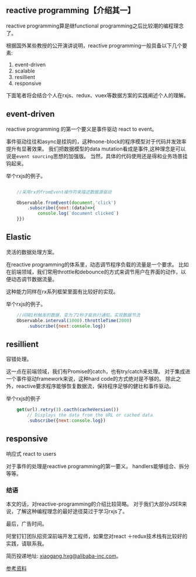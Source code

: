 ## reactive programming【介绍其一】

reactive programming算是继functional programming之后比较潮的编程理念了。

根据国外某些教授的公开演讲说明，reactive programming一般具备以下几个要素:

1. event-driven
2. scalable
3. resillient
4. responsive

下面笔者将会结合个人在rxjs、redux、vuex等数据方案的实践阐述个人的理解。

## event-driven

reactive programming 的第一个要义是事件驱动 react to event。

事件驱动往往和async是挂钩的，这种none-block的程序模型对于代码并发效率提升有显著效果。
我们把数据模型的data mutation看成是事件,这种理念是可以说是`event sourcing`思想的加强版。
当然，具体的代码使用还是得和业务场景挂钩起来。

举个rxjs的例子。

```js

	//采用rx的fromEvent操作符来描述数据源驱动

	Observable.fromEvent(document,'click')
		.subscribe({next:(data)=>{
			console.log(`document clicked`)
	}})
```

## Elastic

灵活的数据处理方案。

在reactive programming的体系里，动态调节程序负载的流量是一个要求。
比如在前端领域，我们常用throttle和debounce的方式来调节用户在界面的动作，以便动态调节数据流量。

这种能力同样在rx系列框架里面有比较好的实现。

举个rxjs的例子。

```js
	//间隔1秒触发的数据，变为了2秒才能执行通知。实现数据节流
	Observable.interval(1000).throttleTime(2000)
		.subscribe({next:console.log})

```

## resillient

容错处理。

这一点在前端领域，我们有Promise的catch，也有try/catch来处理。
对于集成进一个事件驱动framework来说，这种hard code的方式绝对是不够的。
除此之外，reactive要求程序能够恢复数据流，保持程序足够的健壮和事件驱动。

举个rxjs的例子

```js
	get(url).retry(3).cacth(cacheVersion())
	    // Displays the data from the URL or cached data
		.subscribe({next:console.log})

```

## responsive

响应式 react to users

对于事件的处理是reactive programming的第一要义。
handlers能够组合、拆分等等。


### 结语

本文的话，对reactive-programming的介绍比较简略。
对于我们大部分JSER来说，了解这种编程理念的最好途径莫过于学习rxjs了。

最后，广告时间。

阿里钉钉团队招资深前端开发工程师，如果您对react ＋redux技术栈有比较好的实践，请联系我。

简历投递地址: xiaogang.hxg@alibaba-inc.com。



[参考资料](http://reactivex.io/)
